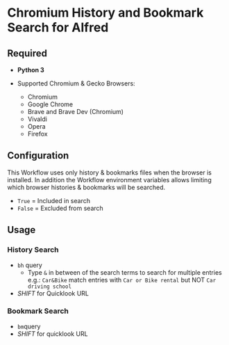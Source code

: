 # Chromium History and Bookmark Search for Alfred

## Required

* **Python 3**

* Supported Chromium & Gecko Browsers:
  * Chromium
  * Google Chrome
  * Brave and Brave Dev (Chromium)
  * Vivaldi
  * Opera
  * Firefox

## Configuration

This Workflow uses only history & bookmarks files when the browser is installed. In addition the Workflow environment variables allows limiting which browser histories & bookmarks will be searched.

* `True` = Included in search
* `False` = Excluded from search

## Usage

### History Search

* `bh` query
    * Type `&` in between of the search terms to search for multiple entries e.g.:
         `Car&Bike` match entries with `Car or Bike rental` but NOT `Car driving school`
* *SHIFT* for Quicklook URL

### Bookmark Search

* `bm`query
* *SHIFT* for quicklook URL
